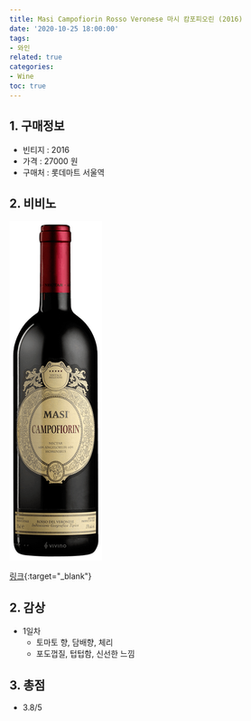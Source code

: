 ```yaml
---
title: Masi Campofiorin Rosso Veronese 마시 캄포피오린 (2016)
date: '2020-10-25 18:00:00'
tags:
- 와인
related: true
categories:
- Wine
toc: true
---
```


## 1. 구매정보
* 빈티지 : 2016
* 가격 : 27000 원
* 구매처 : 롯데마트 서울역

## 2. 비비노

![masi-campofiorin-rosso-veronese.png](/assets/images/posts/masi-campofiorin-rosso-veronese.png)

[링크](https://www.vivino.com/it-masi-campofiorin-rosso-veronese/w/21948?cart_item_source=winery-page-wine-page-header){:target="_blank"}

## 2. 감상
* 1일차
    - 토마토 향, 담배향, 체리
    - 포도껍질, 텁텁함, 신선한 느낌

## 3. 총점
*  3.8/5
